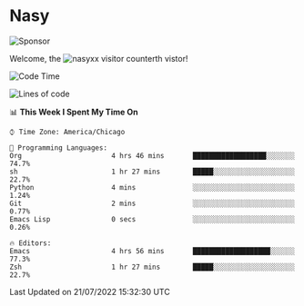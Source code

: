 # Nasy

<!--
<p align="center">
<img height="200" src="https://github-readme-stats.vercel.app/api?username=nasyxx&count_private=true&show_icons=true&theme=dracula&include_all_commits=true"/>
<img height="200" src="https://github-readme-stats.vercel.app/api/top-langs/?username=nasyxx&theme=dracula&hide=html,jupyter+notebook&count_private=true&show_icons=true"/>
</p>

  
----------------
-->

![Sponsor](https://img.shields.io/static/v1.svg?label=Sponsor&message=%E2%9D%A4&logo=GitHub&style=flat&color=pink)
 
Welcome, the ![nasyxx visitor counter](https://count.getloli.com/get/@nasyxx?theme=rule34)th vistor!
 
<!--START_SECTION:waka-->
![Code Time](http://img.shields.io/badge/Code%20Time-2%2C521%20hrs%2010%20mins-blue)

![Lines of code](https://img.shields.io/badge/From%20Hello%20World%20I%27ve%20Written-5%20Million%20lines%20of%20code-blue)

📊 **This Week I Spent My Time On** 

```text
⌚︎ Time Zone: America/Chicago

💬 Programming Languages: 
Org                      4 hrs 46 mins       ██████████████████░░░░░░░   74.7% 
sh                       1 hr 27 mins        █████░░░░░░░░░░░░░░░░░░░░   22.7% 
Python                   4 mins              ░░░░░░░░░░░░░░░░░░░░░░░░░   1.24% 
Git                      2 mins              ░░░░░░░░░░░░░░░░░░░░░░░░░   0.77% 
Emacs Lisp               0 secs              ░░░░░░░░░░░░░░░░░░░░░░░░░   0.26%

🔥 Editors: 
Emacs                    4 hrs 56 mins       ███████████████████░░░░░░   77.3% 
Zsh                      1 hr 27 mins        █████░░░░░░░░░░░░░░░░░░░░   22.7%

```


 Last Updated on 21/07/2022 15:32:30 UTC
<!--END_SECTION:waka-->

<!-- ![visitors](https://visitor-badge.laobi.icu/badge?page_id=nasyxx.nasyxx) -->
